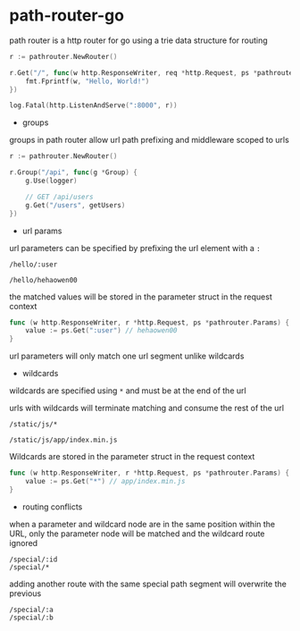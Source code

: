 # path-router-go

path router is a http router for go using a trie data structure for routing

```go
r := pathrouter.NewRouter()

r.Get("/", func(w http.ResponseWriter, req *http.Request, ps *pathrouter.Params) {
    fmt.Fprintf(w, "Hello, World!")
})

log.Fatal(http.ListenAndServe(":8000", r))
```

- groups

groups in path router allow url path prefixing and middleware scoped to urls

```go
r := pathrouter.NewRouter()

r.Group("/api", func(g *Group) {
    g.Use(logger)

    // GET /api/users
    g.Get("/users", getUsers)
})
```

- url params

url parameters can be specified by prefixing the url element with a `:`

```
/hello/:user

/hello/hehaowen00
```

the matched values will be stored in the parameter struct in the request context

```go
func (w http.ResponseWriter, r *http.Request, ps *pathrouter.Params) {
    value := ps.Get(":user") // hehaowen00
}
```

url parameters will only match one url segment unlike wildcards

- wildcards

wildcards are specified using `*` and must be at the end of the url

urls with wildcards will terminate matching and consume the rest of the url

```
/static/js/*

/static/js/app/index.min.js
```

Wildcards are stored in the parameter struct in the request context

```go
func (w http.ResponseWriter, r *http.Request, ps *pathrouter.Params) {
    value := ps.Get("*") // app/index.min.js
}
```

- routing conflicts

when a parameter and wildcard node are in the same position within the URL,
only the parameter node will be matched and the wildcard route ignored

```
/special/:id
/special/*
```

adding another route with the same special path segment will overwrite the previous

```
/special/:a
/special/:b
```

